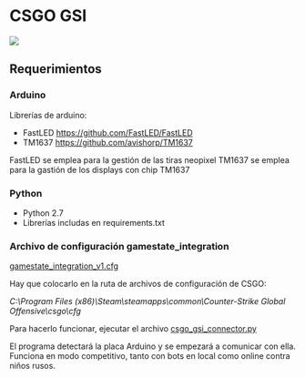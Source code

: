 # CSGO GSI
![](https://media3.giphy.com/media/Qs75BqLW44RrP0x6qL/200.gif)
## Requerimientos
### Arduino
Librerías de arduino:
- FastLED https://github.com/FastLED/FastLED
- TM1637 https://github.com/avishorp/TM1637

FastLED se emplea para la gestión de las tiras neopixel
TM1637 se emplea para la gastión de los displays con chip TM1637

### Python
- Python 2.7
- Librerías includas en requirements.txt

### Archivo de configuración gamestate_integration
[gamestate_integration_v1.cfg](https://github.com/juanluislopez89/csgo_gsi/blob/master/gamestate_integration_v1.cfg "gamestate_integration_v1.cfg")

Hay que colocarlo en la ruta de archivos de configuración de CSGO:

*C:\Program Files (x86)\Steam\steamapps\common\Counter-Strike Global Offensive\csgo\cfg*

Para hacerlo funcionar, ejecutar el archivo [csgo_gsi_connector.py](https://github.com/juanluislopez89/csgo_gsi/blob/master/python_connector/csgo_gsi_connector.py "csgo_gsi_connector.py")

El programa detectará la placa Arduino y se empezará a comunicar con ella.
Funciona en modo competitivo, tanto con bots en local como online contra niños rusos.
